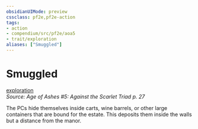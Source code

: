 ```yaml
---
obsidianUIMode: preview
cssclass: pf2e,pf2e-action
tags:
- action
- compendium/src/pf2e/aoa5
- trait/exploration
aliases: ["Smuggled"]
---
```

# Smuggled
[exploration](exploration.md "Exploration Action & Ability Trait")  
*Source: Age of Ashes #5: Against the Scarlet Triad p. 27*  


The PCs hide themselves inside carts, wine barrels, or other large containers that are bound for the estate. This deposits them inside the walls but a distance from the manor.